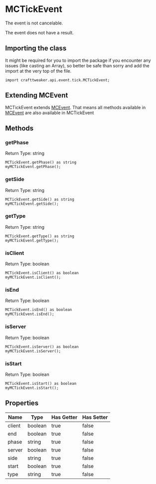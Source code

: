 # MCTickEvent

The event is not cancelable.

The event does not have a result.

## Importing the class

It might be required for you to import the package if you encounter any issues (like casting an Array), so better be safe than sorry and add the import at the very top of the file.
```zenscript
import crafttweaker.api.event.tick.MCTickEvent;
```


## Extending MCEvent

MCTickEvent extends [MCEvent](/vanilla/api/event/MCEvent). That means all methods available in [MCEvent](/vanilla/api/event/MCEvent) are also available in MCTickEvent

## Methods

### getPhase

Return Type: string

```zenscript
MCTickEvent.getPhase() as string
myMCTickEvent.getPhase();
```

### getSide

Return Type: string

```zenscript
MCTickEvent.getSide() as string
myMCTickEvent.getSide();
```

### getType

Return Type: string

```zenscript
MCTickEvent.getType() as string
myMCTickEvent.getType();
```

### isClient

Return Type: boolean

```zenscript
MCTickEvent.isClient() as boolean
myMCTickEvent.isClient();
```

### isEnd

Return Type: boolean

```zenscript
MCTickEvent.isEnd() as boolean
myMCTickEvent.isEnd();
```

### isServer

Return Type: boolean

```zenscript
MCTickEvent.isServer() as boolean
myMCTickEvent.isServer();
```

### isStart

Return Type: boolean

```zenscript
MCTickEvent.isStart() as boolean
myMCTickEvent.isStart();
```


## Properties

| Name | Type | Has Getter | Has Setter |
|------|------|------------|------------|
| client | boolean | true | false |
| end | boolean | true | false |
| phase | string | true | false |
| server | boolean | true | false |
| side | string | true | false |
| start | boolean | true | false |
| type | string | true | false |

